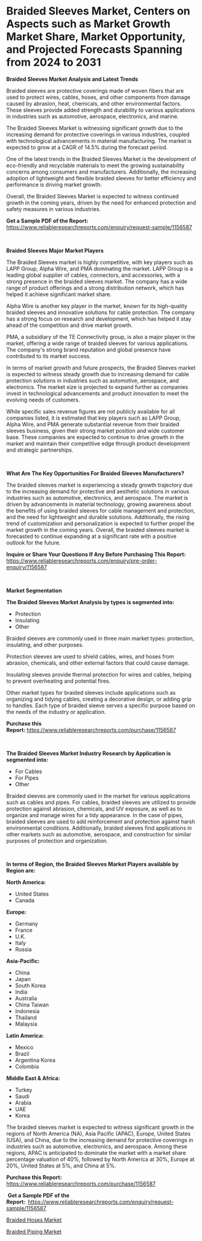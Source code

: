 <p><h1>Braided Sleeves Market, Centers on Aspects such as Market Growth Market Share, Market Opportunity, and Projected Forecasts Spanning from 2024 to 2031</h1></p><p><strong>Braided Sleeves Market Analysis and Latest Trends</strong></p>
<p><p>Braided sleeves are protective coverings made of woven fibers that are used to protect wires, cables, hoses, and other components from damage caused by abrasion, heat, chemicals, and other environmental factors. These sleeves provide added strength and durability to various applications in industries such as automotive, aerospace, electronics, and marine.</p><p>The Braided Sleeves Market is witnessing significant growth due to the increasing demand for protective coverings in various industries, coupled with technological advancements in material manufacturing. The market is expected to grow at a CAGR of 14.5% during the forecast period. </p><p>One of the latest trends in the Braided Sleeves Market is the development of eco-friendly and recyclable materials to meet the growing sustainability concerns among consumers and manufacturers. Additionally, the increasing adoption of lightweight and flexible braided sleeves for better efficiency and performance is driving market growth.</p><p>Overall, the Braided Sleeves Market is expected to witness continued growth in the coming years, driven by the need for enhanced protection and safety measures in various industries.</p></p>
<p><strong>Get a Sample PDF of the Report:&nbsp;</strong> <a href="https://www.reliableresearchreports.com/enquiry/request-sample/1156587">https://www.reliableresearchreports.com/enquiry/request-sample/1156587</a></p>
<p>&nbsp;</p>
<p><strong>Braided Sleeves Major Market Players</strong></p>
<p><p>The Braided Sleeves market is highly competitive, with key players such as LAPP Group, Alpha Wire, and PMA dominating the market. LAPP Group is a leading global supplier of cables, connectors, and accessories, with a strong presence in the braided sleeves market. The company has a wide range of product offerings and a strong distribution network, which has helped it achieve significant market share.</p><p>Alpha Wire is another key player in the market, known for its high-quality braided sleeves and innovative solutions for cable protection. The company has a strong focus on research and development, which has helped it stay ahead of the competition and drive market growth.</p><p>PMA, a subsidiary of the TE Connectivity group, is also a major player in the market, offering a wide range of braided sleeves for various applications. The company's strong brand reputation and global presence have contributed to its market success.</p><p>In terms of market growth and future prospects, the Braided Sleeves market is expected to witness steady growth due to increasing demand for cable protection solutions in industries such as automotive, aerospace, and electronics. The market size is projected to expand further as companies invest in technological advancements and product innovation to meet the evolving needs of customers.</p><p>While specific sales revenue figures are not publicly available for all companies listed, it is estimated that key players such as LAPP Group, Alpha Wire, and PMA generate substantial revenue from their braided sleeves business, given their strong market position and wide customer base. These companies are expected to continue to drive growth in the market and maintain their competitive edge through product development and strategic partnerships.</p></p>
<p>&nbsp;</p>
<p><strong>What Are The Key Opportunities For Braided Sleeves Manufacturers?</strong></p>
<p><p>The braided sleeves market is experiencing a steady growth trajectory due to the increasing demand for protective and aesthetic solutions in various industries such as automotive, electronics, and aerospace. The market is driven by advancements in material technology, growing awareness about the benefits of using braided sleeves for cable management and protection, and the need for lightweight and durable solutions. Additionally, the rising trend of customization and personalization is expected to further propel the market growth in the coming years. Overall, the braided sleeves market is forecasted to continue expanding at a significant rate with a positive outlook for the future.</p></p>
<p><strong>Inquire or Share Your Questions If Any Before Purchasing This Report:</strong> <a href="https://www.reliableresearchreports.com/enquiry/pre-order-enquiry/1156587">https://www.reliableresearchreports.com/enquiry/pre-order-enquiry/1156587</a></p>
<p>&nbsp;</p>
<p><strong>Market Segmentation</strong></p>
<p><strong>The Braided Sleeves Market Analysis by types is segmented into:</strong></p>
<p><ul><li>Protection</li><li>Insulating</li><li>Other</li></ul></p>
<p><p>Braided sleeves are commonly used in three main market types: protection, insulating, and other purposes. </p><p>Protection sleeves are used to shield cables, wires, and hoses from abrasion, chemicals, and other external factors that could cause damage. </p><p>Insulating sleeves provide thermal protection for wires and cables, helping to prevent overheating and potential fires. </p><p>Other market types for braided sleeves include applications such as organizing and tidying cables, creating a decorative design, or adding grip to handles. Each type of braided sleeve serves a specific purpose based on the needs of the industry or application.</p></p>
<p><strong>Purchase this Report:&nbsp;</strong><a href="https://www.reliableresearchreports.com/purchase/1156587">https://www.reliableresearchreports.com/purchase/1156587</a></p>
<p>&nbsp;</p>
<p><strong>The Braided Sleeves Market Industry Research by Application is segmented into:</strong></p>
<p><ul><li>For Cables</li><li>For Pipes</li><li>Other</li></ul></p>
<p><p>Braided sleeves are commonly used in the market for various applications such as cables and pipes. For cables, braided sleeves are utilized to provide protection against abrasion, chemicals, and UV exposure, as well as to organize and manage wires for a tidy appearance. In the case of pipes, braided sleeves are used to add reinforcement and protection against harsh environmental conditions. Additionally, braided sleeves find applications in other markets such as automotive, aerospace, and construction for similar purposes of protection and organization.</p></p>
<p>&nbsp;</p>
<p><strong>In terms of Region, the Braided Sleeves Market Players available by Region are:</strong></p>
<p>
    <p> <strong> North America: </strong>
        <ul>
            <li>United States</li>
            <li>Canada</li>
        </ul>
        </p> 
    <p> <strong> Europe: </strong>
        <ul>
            <li>Germany</li>
            <li>France</li>
            <li>U.K.</li>
            <li>Italy</li>
            <li>Russia</li>
        </ul>
        </p> 
    <p> <strong> Asia-Pacific: </strong>
        <ul>
            <li>China</li>
            <li>Japan</li>
            <li>South Korea</li>
            <li>India</li>
            <li>Australia</li>
            <li>China Taiwan</li>
            <li>Indonesia</li>
            <li>Thailand</li>
            <li>Malaysia</li>
        </ul>
        </p> 
    <p> <strong> Latin America: </strong>
        <ul>
            <li>Mexico</li>
            <li>Brazil</li>
            <li>Argentina Korea</li>
            <li>Colombia</li>
        </ul>
        </p> 
    <p> <strong> Middle East & Africa: </strong>
        <ul>
            <li>Turkey</li>
            <li>Saudi</li>
            <li>Arabia</li>
            <li>UAE</li>
            <li>Korea</li>
        </ul>
    </p>
    </p>
<p><p>The braided sleeves market is expected to witness significant growth in the regions of North America (NA), Asia Pacific (APAC), Europe, United States (USA), and China, due to the increasing demand for protective coverings in industries such as automotive, electronics, and aerospace. Among these regions, APAC is anticipated to dominate the market with a market share percentage valuation of 40%, followed by North America at 30%, Europe at 20%, United States at 5%, and China at 5%.</p></p>
<p><strong>Purchase this Report: </strong><a href="https://www.reliableresearchreports.com/purchase/1156587">https://www.reliableresearchreports.com/purchase/1156587</a></p>
<p>&nbsp;<strong>Get a Sample PDF of the Report:&nbsp;&nbsp;</strong><a href="https://www.reliableresearchreports.com/enquiry/request-sample/1156587">https://www.reliableresearchreports.com/enquiry/request-sample/1156587</a></p>
<p><strong></strong></p>
<p><p><a href="https://github.com/marloy8/Market-Research-Report-List-3/blob/main/braided-hoses-market.md">Braided Hoses Market</a></p><p><a href="https://github.com/jj19131/Market-Research-Report-List-1/blob/main/braided-piping-market.md">Braided Piping Market</a></p></p>